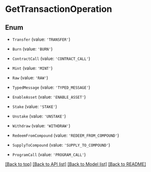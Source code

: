 # GetTransactionOperation

## Enum


* `Transfer` (value: `'TRANSFER'`)

* `Burn` (value: `'BURN'`)

* `ContractCall` (value: `'CONTRACT_CALL'`)

* `Mint` (value: `'MINT'`)

* `Raw` (value: `'RAW'`)

* `TypedMessage` (value: `'TYPED_MESSAGE'`)

* `EnableAsset` (value: `'ENABLE_ASSET'`)

* `Stake` (value: `'STAKE'`)

* `Unstake` (value: `'UNSTAKE'`)

* `Withdraw` (value: `'WITHDRAW'`)

* `RedeemFromCompound` (value: `'REDEEM_FROM_COMPOUND'`)

* `SupplyToCompound` (value: `'SUPPLY_TO_COMPOUND'`)

* `ProgramCall` (value: `'PROGRAM_CALL'`)



[[Back to top]](#) [[Back to API list]](../../README.md#documentation-for-api-endpoints) [[Back to Model list]](../../README.md#documentation-for-models) [[Back to README]](../../README.md)
